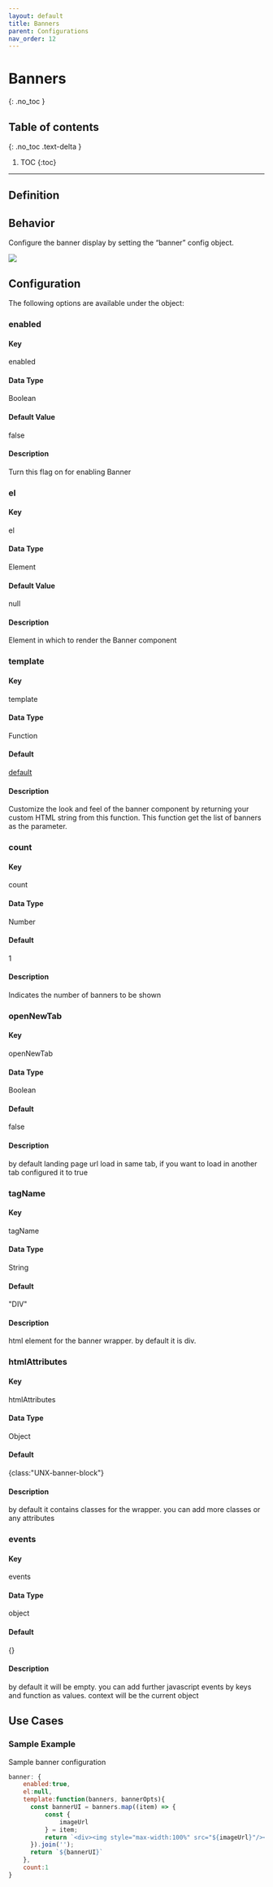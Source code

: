 ```yaml
---
layout: default
title: Banners
parent: Configurations
nav_order: 12
---
```


# Banners
{: .no_toc }

## Table of contents
{: .no_toc .text-delta }

1. TOC
{:toc}

---

## Definition

## Behavior
Configure the banner display by setting the “banner” config object.

[![](https://unbxd.com/docs/wp-content/uploads/2020/05/Banner-sdk.png)](https://unbxd.com/docs/wp-content/uploads/2020/05/Banner-sdk.png)


## Configuration
The following options are available under the object:

### enabled
#### Key
enabled
#### Data Type
Boolean
#### Default Value
false
#### Description
Turn this flag on for enabling Banner

### el
#### Key
el
#### Data Type
Element
#### Default Value
null
#### Description
Element in which to render the Banner component

### template
#### Key 
template
#### Data Type
Function 
#### Default
[default](src/modules/banners/index.js) 
#### Description
Customize the look and feel of the banner component by returning your custom HTML string from this function. This function get the list of banners as the parameter. 

### count 
#### Key 
count 
#### Data Type
Number 
#### Default
1 
#### Description
Indicates the number of banners to be shown 

### openNewTab
#### Key 
openNewTab
#### Data Type
Boolean 
#### Default
false 
#### Description
by default landing page url load in same tab, if you want to load in another tab configured it to true 

### tagName 
#### Key 
tagName 
#### Data Type
String 
#### Default
"DIV" 
#### Description
html element for the banner wrapper. by default it is div.

### htmlAttributes 
#### Key 
htmlAttributes 
#### Data Type
Object 
#### Default
{class:"UNX-banner-block"} 
#### Description
by default it contains classes for the wrapper. you can add more classes or any attributes 

### events 
#### Key 
events 
#### Data Type
object 
#### Default
{} 
#### Description
by default it will be empty. you can add further javascript events by keys and function as values. context will be the current object


## Use Cases

### Sample Example

Sample banner configuration

```js
banner: {
    enabled:true,
    el:null,
    template:function(banners, bannerOpts){
      const bannerUI = banners.map((item) => {
          const {
              imageUrl
          } = item;
          return `<div><img style="max-width:100%" src="${imageUrl}"/></div>`
      }).join('');
      return `${bannerUI}`
    },
    count:1
}
```
